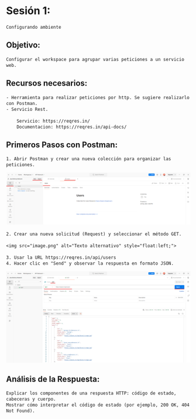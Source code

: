 # Sesión 1: 
    Configurando ambiente


## Objetivo:
    Configurar el workspace para agrupar varias peticiones a un servicio web. 


## Recursos necesarios:

    - Herramienta para realizar peticiones por http. Se sugiere realizarlo con Postman. 
    - Servicio Rest. 

        Servicio: https://reqres.in/ 
        Documentacion: https://reqres.in/api-docs/ 


## Primeros Pasos con Postman:

    1. Abrir Postman y crear una nueva colección para organizar las peticiones.

  ![alt text](image.png)
    
    2. Crear una nueva solicitud (Request) y seleccionar el método GET.

    <img src="image.png" alt="Texto alternativo" style="float:left;">

    3. Usar la URL https://reqres.in/api/users
    4. Hacer clic en "Send" y observar la respuesta en formato JSON.

  ![alt text](image_1.png)

    

## Análisis de la Respuesta:

    Explicar los componentes de una respuesta HTTP: código de estado, cabeceras y cuerpo.
    Mostrar cómo interpretar el código de estado (por ejemplo, 200 OK, 404 Not Found).

